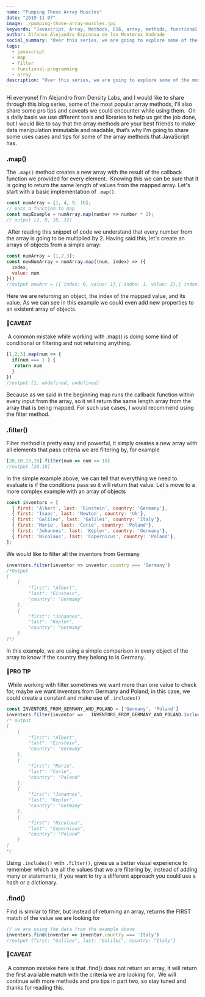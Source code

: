 ```yaml
---
name: "Pumping Those Array Muscles"
date: "2019-11-07"
image: ./pumping-those-array-muscles.jpg
keywords: "Javascript, Array, Methods, ES6, array, methods, functional programming, map, filter"
author: Alfonso Alejandro Espinosa de los Monteros Andrade
social_summary: "Over this series, we are going to explore some of the most common array methods that JavaScript brings to the table, without React, Angular or any other framework on the market. In this episode, we are going to explore map, filter and find."
tags:
  - javascript
  - map
  - filter
  - functional-programming
  - array
description: "Over this series, we are going to explore some of the most common array methods that JavaScript brings to the table, without React, Angular or any other framework on the market. In this episode, we are going to explore map, filter and find."
---
```


Hi everyone! I’m Alejandro from Density Labs, and I would like to share through this blog series, some of the most popular array methods, I'll also share some pro tips and caveats we could encounter while using them.
​
On a daily basis we use different tools and libraries to help us get the job done, but I would like to say that the array methods are your best friends to make data manipulation immutable and readable, that’s why I'm going to share some uses cases and tips for some of the array methods that JavaScript has.
​
### .map()
The `.map()` method creates a new array with the result of the callback function we provided for every element.
​
Knowing this we can be sure that it is going to return the same length of values from the mapped array.
Let's start with a basic implementation of `.map()`.
​
```javascript
const numArray = [1, 4, 9, 16];
// pass a function to map
const mapExample = numArray.map(number => number * 2);
// output [2, 8, 18, 32]
```
​
After reading this snippet of code we understand that every number from the array is going to be multiplied by 2.
Having said this, let's create an arrays of objects from a simple array:
​
```javascript
const numArray = [1,2,3];
const newNumArray = numArray.map((num, index) => ({
  index,
  value: num
}))
//output newArr = [{ index: 0, value: 1},{ index: 1, value: 2},{ index: 2, value: 3}]
```
Here we are returning an object, the index of the mapped value, and  its value. As we can see in this example we could even add new properties to an existent array of objects.
​
#### 🚨CAVEAT
​
A common mistake while working with .map() is doing some kind of conditional or filtering and not returning anything.
​
```javascript
[1,2,3].map(num => {
  if(num === 1 ) {
   return num
  }
})
//output [1, undefined, undefined]
```
Because as we said in the beginning map runs the callback function within every input from the array, so it will return the same length array from the array that is being mapped. For such use cases, I would recommend using the filter method.
​
### .filter()
Filter method is pretty easy and powerful, it simply creates a new array with all elements that pass criteria we are filtering by, for example
​
```javascript
[20,10,13,18].filter(num => num >= 18)
//output [20,18]
```
In the simple example above, we can tell that everything we need to evaluate is if the conditions pass so it will return that value.
Let's move to a more complex example with an array of objects
​
```javascript
const inventors = [
  { first: 'Albert', last: 'Einstein', country: 'Germany'},
  { first: 'Isaac', last: 'Newton', country: 'Uk'},
  { first: 'Galileo', last: 'Galilei', country: 'Italy'},
  { first: 'Marie', last: 'Curie', country: 'Poland'},
  { first: 'Johannes', last: 'Kepler', country: 'Germany'},
  { first: 'Nicolaus', last: 'Copernicus', country: 'Poland'},
];
```
We would like to filter all the inventors from Germany
```javascript
inventors.filter(inventor => inventor.country === 'Germany')
/*Output
[
    {
        "first": "Albert",
        "last": "Einstein",
        "country": "Germany"
    },
    {
        "first": "Johannes",
        "last": "Kepler",
        "country": "Germany"
    }
]*/
```
In this example, we are using a simple comparison in every object of the array to know if the country they belong to is Germany.
​
#### 🚨PRO TIP
​
While working with filter sometimes we want more than one value to check for, maybe we want inventors from Germany and Poland, in this case, we could create a constant and make use of `.includes()`
​
```javascript
const INVENTORS_FROM_GERMANY_AND_POLAND = ['Germany', 'Poland']
inventors.filter(inventor =>   INVENTORS_FROM_GERMANY_AND_POLAND.includes(inventor.country))
/* output
[
    {
        "first": "Albert",
        "last": "Einstein",
        "country": "Germany"
    },
    {
        "first": "Marie",
        "last": "Curie",
        "country": "Poland"
    },
    {
        "first": "Johannes",
        "last": "Kepler",
        "country": "Germany"
    },
    {
        "first": "Nicolaus",
        "last": "Copernicus",
        "country": "Poland"
    }
]
*/
```
Using `.includes()` with `.filter()`, gives us a better visual experience to remember which are all the values that we are filtering by, instead of adding many or statements, if you want to try a different approach you could use a hash or a dictionary.
​
### .find()
Find is similar to filter, but instead of returning an array, returns the FIRST match of the value we are looking for
```javascript
// we are using the data from the example above
inventors.find(inventor => inventor.country === 'Italy')
//output {first: "Galileo", last: "Galilei", country: “Italy"}
```
#### 🚨CAVEAT
​
A common mistake here is that .find() does not return an array, it will return the first available match with the criteria we are looking for.
​
We will continue with more methods and pro tips in part two, so stay tuned and thanks for reading this. 